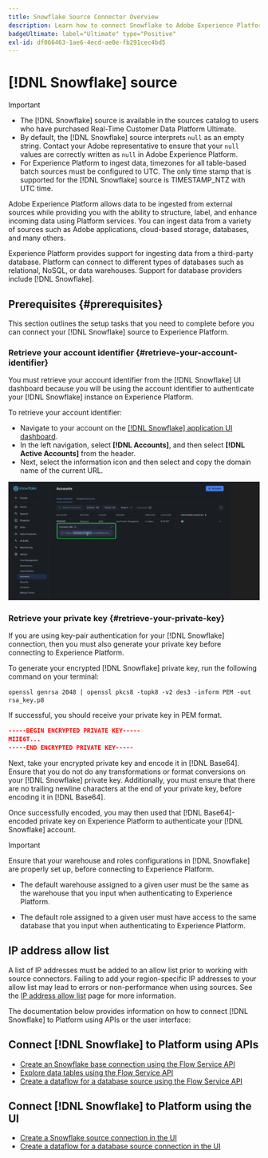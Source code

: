 ```yaml
---
title: Snowflake Source Connector Overview
description: Learn how to connect Snowflake to Adobe Experience Platform using APIs or the user interface.
badgeUltimate: label="Ultimate" type="Positive"
exl-id: df066463-1ae6-4ecd-ae0e-fb291cec4bd5
---
```

# [!DNL Snowflake] source

>[!IMPORTANT]
>
>* The [!DNL Snowflake] source is available in the sources catalog to users who have purchased Real-Time Customer Data Platform Ultimate.
>* By default, the [!DNL Snowflake] source interprets `null` as an empty string. Contact your Adobe representative to ensure that your `null` values are correctly written as `null` in Adobe Experience Platform.
>* For Experience Platform to ingest data, timezones for all table-based batch sources must be configured to UTC. The only time stamp that is supported for the [!DNL Snowflake] source is TIMESTAMP_NTZ with UTC time.

Adobe Experience Platform allows data to be ingested from external sources while providing you with the ability to structure, label, and enhance incoming data using Platform services. You can ingest data from a variety of sources such as Adobe applications, cloud-based storage, databases, and many others.

Experience Platform provides support for ingesting data from a third-party database. Platform can connect to different types of databases such as relational, NoSQL, or data warehouses. Support for database providers include [!DNL Snowflake].

## Prerequisites {#prerequisites}

This section outlines the setup tasks that you need to complete before you can connect your [!DNL Snowflake] source to Experience Platform.

### Retrieve your account identifier {#retrieve-your-account-identifier}

You must retrieve your account identifier from the [!DNL Snowflake] UI dashboard because you will be using the account identifier to authenticate your [!DNL Snowflake] instance on Experience Platform.

To retrieve your account identifier:

* Navigate to your account on the [[!DNL Snowflake] application UI dashboard](https://app.snowflake.com/).
* In the left navigation, select **[!DNL Accounts]**, and then select **[!DNL Active Accounts]** from the header.
* Next, select the information icon and then select and copy the domain name of the current URL.

![The Snowflake UI dashboard with the domain name selected.](../../images/tutorials/create/snowflake/snowflake-dashboard.png)

### Retrieve your private key {#retrieve-your-private-key}

If you are using key-pair authentication for your [!DNL Snowflake] connection, then you must also generate your private key before connecting to Experience Platform.

To generate your encrypted [!DNL Snowflake] private key, run the following command on your terminal:

```shell
openssl genrsa 2048 | openssl pkcs8 -topk8 -v2 des3 -inform PEM -out rsa_key.p8
```

If successful, you should receive your private key in PEM format.

```json
-----BEGIN ENCRYPTED PRIVATE KEY-----
MIIE6T...
-----END ENCRYPTED PRIVATE KEY-----
```

Next, take your encrypted private key and encode it in [!DNL Base64]. Ensure that you do not do any transformations or format conversions on your [!DNL Snowflake] private key. Additionally, you must ensure that there are no trailing newline characters at the end of your private key, before encoding it in [!DNL Base64].

Once successfully encoded, you may then used that [!DNL Base64]-encoded private key on Experience Platform to authenticate your [!DNL Snowflake] account.

>[!IMPORTANT]
>
>Ensure that your warehouse and roles configurations in [!DNL Snowflake] are properly set up, before connecting to Experience Platform.
>
>* The default warehouse assigned to a given user must be the same as the warehouse that you input when authenticating to Experience Platform.
>
>* The default role assigned to a given user must have access to the same database that you input when authenticating to Experience Platform.


## IP address allow list

A list of IP addresses must be added to an allow list prior to working with source connectors. Failing to add your region-specific IP addresses to your allow list may lead to errors or non-performance when using sources. See the [IP address allow list](../../ip-address-allow-list.md) page for more information.

The documentation below provides information on how to connect [!DNL Snowflake] to Platform using APIs or the user interface:

## Connect [!DNL Snowflake] to Platform using APIs

* [Create an Snowflake base connection using the Flow Service API](../../tutorials/api/create/databases/snowflake.md)
* [Explore data tables using the Flow Service API](../../tutorials/api/explore/tabular.md)
* [Create a dataflow for a database source using the Flow Service API](../../tutorials/api/collect/database-nosql.md)

## Connect [!DNL Snowflake] to Platform using the UI

* [Create a Snowflake source connection in the UI](../../tutorials/ui/create/databases/snowflake.md)
* [Create a dataflow for a database source connection in the UI](../../tutorials/ui/dataflow/databases.md)
